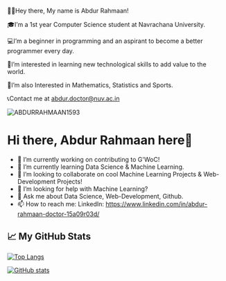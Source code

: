 👋🏽Hey there, My name is Abdur Rahmaan!

🎓I’m a 1st year Computer Science student at Navrachana University.

💻I’m a beginner in programming and an aspirant to become a better programmer every day.

📱I’m interested in learning new technological skills to add value to the world.

🧮I’m also Interested in Mathematics, Statistics and Sports.

📞Contact me at abdur.doctor@nuv.ac.in

<p align="left"> <img src="https://komarev.com/ghpvc/?username=ABDURRAHMAAN1593&label=Profile%20views&color=brightgreen&style=plastic" alt="ABDURRAHMAAN1593" /> </p>

# Hi there, Abdur Rahmaan here👋

- 🔭 I’m currently working on contributing to G'WoC!
- 🌱 I’m currently learning Data Science & Machine Learning.
- 👯 I’m looking to collaborate on cool Machine Learning Projects & Web-Development Projects!
- 🤔 I’m looking for help with Machine Learning?
- 💬 Ask me about Data Science, Web-Development, Github.
- 📫 How to reach me: LinkedIn: https://www.linkedin.com/in/abdur-rahmaan-doctor-15a09r03d/


## &#x1f4c8; My GitHub Stats

[![Top Langs](https://github-readme-stats.vercel.app/api/top-langs/?username=ABDURRAHMAAN1593&hide=java,html,css&theme=react)](https://github.com/anuraghazra/github-readme-stats)

[![GitHub stats](https://github-readme-stats.vercel.app/api?username=ABDURRAHMAAN1593&theme=react)](https://github.com/anuraghazra/github-readme-stats)
